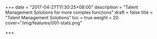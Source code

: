 +++
date = "2017-04-27T11:30:25+08:00"
description = "Talent Management Solutions for more complex functions"
draft = false
title = "Talent Management Solutions"
toc = true
weight = 20
cover="/img/features/001-stats.png"

+++
